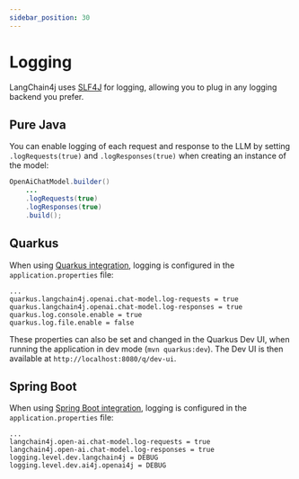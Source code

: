 ```yaml
---
sidebar_position: 30
---
```


# Logging

LangChain4j uses [SLF4J](https://www.slf4j.org/) for logging,
allowing you to plug in any logging backend you prefer.

## Pure Java

You can enable logging of each request and response to the LLM by setting
`.logRequests(true)` and `.logResponses(true)` when creating an instance of the model:
```java
OpenAiChatModel.builder()
    ...
    .logRequests(true)
    .logResponses(true)
    .build();
```

## Quarkus

When using [Quarkus integration](/tutorials/quarkus-integration),
logging is configured in the `application.properties` file:

```properties
...
quarkus.langchain4j.openai.chat-model.log-requests = true
quarkus.langchain4j.openai.chat-model.log-responses = true
quarkus.log.console.enable = true
quarkus.log.file.enable = false
```

These properties can also be set and changed in the Quarkus Dev UI,
when running the application in dev mode (`mvn quarkus:dev`).
The Dev UI is then available at `http://localhost:8080/q/dev-ui`.

## Spring Boot

When using [Spring Boot integration](/tutorials/spring-boot-integration),
logging is configured in the `application.properties` file:

```properties
...
langchain4j.open-ai.chat-model.log-requests = true
langchain4j.open-ai.chat-model.log-responses = true
logging.level.dev.langchain4j = DEBUG
logging.level.dev.ai4j.openai4j = DEBUG
```
